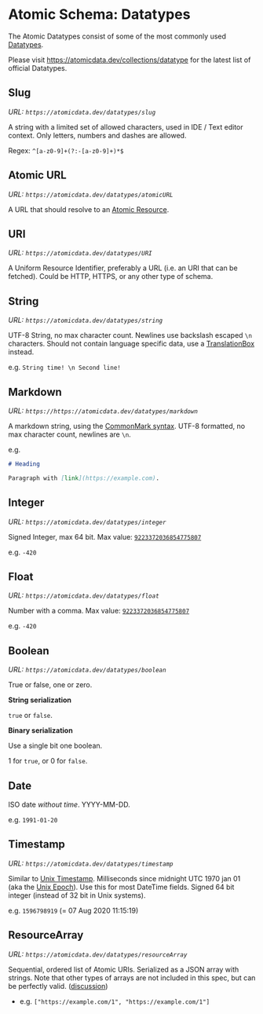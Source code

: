 # Atomic Schema: Datatypes

The Atomic Datatypes consist of some of the most commonly used [Datatypes](classes.md#Datatype).

Please visit <https://atomicdata.dev/collections/datatype> for the latest list of official Datatypes.

## Slug

_URL: `https://atomicdata.dev/datatypes/slug`_

A string with a limited set of allowed characters, used in IDE / Text editor context.
Only letters, numbers and dashes are allowed.

Regex: `^[a-z0-9]+(?:-[a-z0-9]+)*$`

## Atomic URL

_URL: `https://atomicdata.dev/datatypes/atomicURL`_

A URL that should resolve to an [Atomic Resource](../core/concepts.md#Resource).

## URI

_URL: `https://atomicdata.dev/datatypes/URI`_

A Uniform Resource Identifier, preferably a URL (i.e. an URI that can be fetched).
Could be HTTP, HTTPS, or any other type of schema.

## String

_URL: `https://atomicdata.dev/datatypes/string`_

UTF-8 String, no max character count.
Newlines use backslash escaped `\n` characters.
Should not contain language specific data, use a [TranslationBox](translations.md) instead.

e.g. `String time! \n Second line!`

## Markdown

_URL: `https://https://atomicdata.dev/datatypes/markdown`_

A markdown string, using the [CommonMark syntax](https://commonmark.org/).
UTF-8 formatted, no max character count, newlines are `\n`.

e.g.

```md
# Heading

Paragraph with [link](https://example.com).
```

## Integer

_URL: `https://atomicdata.dev/datatypes/integer`_

Signed Integer, max 64 bit.
Max value: [`9223372036854775807`](https://en.wikipedia.org/wiki/9,223,372,036,854,775,807)

e.g. `-420`

## Float

_URL: `https://atomicdata.dev/datatypes/float`_

Number with a comma.
Max value: [`9223372036854775807`](https://en.wikipedia.org/wiki/9,223,372,036,854,775,807)

e.g. `-420`

## Boolean

_URL: `https://atomicdata.dev/datatypes/boolean`_

True or false, one or zero.

**String serialization**

`true` or `false`.

**Binary serialization**

Use a single bit one boolean.

1 for `true`, or 0 for `false`.

## Date

ISO date _without time_.
YYYY-MM-DD.

e.g. `1991-01-20`

##  Timestamp

_URL: `https://atomicdata.dev/datatypes/timestamp`_

Similar to [Unix Timestamp](https://www.unixtimestamp.com/).
Milliseconds since midnight UTC 1970 jan 01 (aka the [Unix Epoch](https://en.wikipedia.org/wiki/Unix_time)).
Use this for most DateTime fields.
Signed 64 bit integer (instead of 32 bit in Unix systems).

e.g. `1596798919` (= 07 Aug 2020 11:15:19)

## ResourceArray

_URL: `https://atomicdata.dev/datatypes/resourceArray`_

Sequential, ordered list of Atomic URIs.
Serialized as a JSON array with strings.
Note that other types of arrays are not included in this spec, but can be perfectly valid.
([discussion]())

- e.g. `["https://example.com/1", "https://example.com/1"]`
